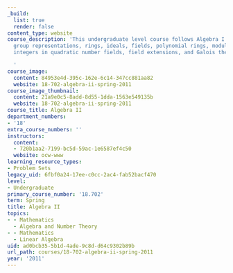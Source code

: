 ```yaml
---
_build:
  list: true
  render: false
content_type: website
course_description: 'This undergraduate level course follows Algebra I. Topics include
  group representations, rings, ideals, fields, polynomial rings, modules, factorization,
  integers in quadratic number fields, field extensions, and Galois theory.

  '
course_image:
  content: 84953e4d-395c-162e-6c14-347cc881aa82
  website: 18-702-algebra-ii-spring-2011
course_image_thumbnail:
  content: 21a9e0c5-8add-8d55-1dda-1563e549135b
  website: 18-702-algebra-ii-spring-2011
course_title: Algebra II
department_numbers:
- '18'
extra_course_numbers: ''
instructors:
  content:
  - 720b1aa2-7199-bc5d-59ac-1e6587ef4c50
  website: ocw-www
learning_resource_types:
- Problem Sets
legacy_uid: 6fbf0a24-17ee-c0cc-2ac4-fab52bacf470
level:
- Undergraduate
primary_course_number: '18.702'
term: Spring
title: Algebra II
topics:
- - Mathematics
  - Algebra and Number Theory
- - Mathematics
  - Linear Algebra
uid: ad0bcb35-5b1d-4ade-9c8d-d64c9302b89b
url_path: courses/18-702-algebra-ii-spring-2011
year: '2011'
---
```

